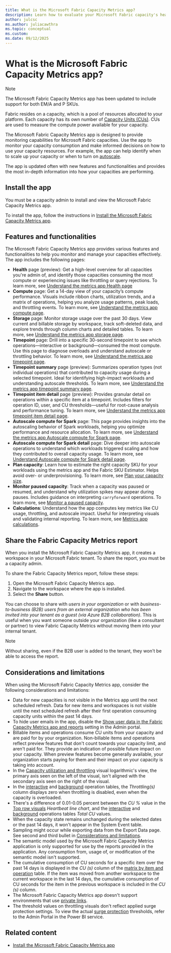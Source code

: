 ```yaml
---
title: What is the Microsoft Fabric Capacity Metrics app?
description: Learn how to evaluate your Microsoft Fabric capacity's health, by reading the metrics app.
author: julcsc
ms.author: juliacawthra
ms.topic: conceptual
ms.custom:
ms.date: 09/12/2025
---
```


# What is the Microsoft Fabric Capacity Metrics app?

> [!NOTE]
> The Microsoft Fabric Capacity Metrics app has been updated to include support for both EM/A and P SKUs.

Fabric resides on a capacity, which is a pool of resources allocated to your platform. Each capacity has its own number of [Capacity Units (CUs)](licenses.md). CUs are used to measure the compute power available for your capacity.

The Microsoft Fabric Capacity Metrics app is designed to provide monitoring capabilities for Microsoft Fabric capacities. Use the app to monitor your capacity consumption and make informed decisions on how to use your capacity resources. For example, the app can help identify when to scale up your capacity or when to turn on [autoscale](/power-bi/enterprise/service-premium-auto-scale).

The app is updated often with new features and functionalities and provides the most in-depth information into how your capacities are performing.

## Install the app

You must be a capacity admin to install and view the Microsoft Fabric Capacity Metrics app.

To install the app, follow the instructions in [Install the Microsoft Fabric Capacity Metrics app](metrics-app-install.md).

## Features and functionalities

The Microsoft Fabric Capacity Metrics app provides various features and functionalities to help you monitor and manage your capacities effectively. The app includes the following pages:

- **Health** page (preview): Get a high-level overview for all capacities you're admin of, and identify those capacities consuming the most compute or experiencing issues like throttling or query rejections. To learn more, see [Understand the metrics app Health page](metrics-app-health-page.md)
- **Compute** page: Get a 14-day view of your capacity’s compute performance. Visuals include ribbon charts, utilization trends, and a matrix of operations, helping you analyze usage patterns, peak loads, and throttling events. To learn more, see [Understand the metrics app compute page](metrics-app-compute-page.md).
- **Storage** page: Monitor storage usage over the past 30 days. View current and billable storage by workspace, track soft-deleted data, and explore trends through column charts and detailed tables. To learn more, see [Understand the metrics app storage page](metrics-app-storage-page.md).
- **Timepoint** page: Drill into a specific 30-second timepoint to see which operations—interactive or background—consumed the most compute. Use this page to diagnose overloads and understand autoscale or throttling behavior. To learn more, see [Understand the metrics app timepoint page](metrics-app-timepoint-page.md).
- **Timepoint summary** page (preview): Summarizes operation types (not individual operations) that contributed to capacity usage during a selected timepoint. Ideal for identifying high-impact workloads and understanding autoscale thresholds. To learn more, see [Understand the metrics app timepoint summary page](metrics-app-timepoint-summary-page.md).
- **Timepoint item detail** page (preview): Provides granular detail on operations within a specific item at a timepoint. Includes filters for operation ID, user, and CU thresholds—useful for root-cause analysis and performance tuning. To learn more, see [Understand the metrics app timepoint item detail page](metrics-app-timepoint-item-detail-page.md).
- **Autoscale compute for Spark** page: This page provides insights into the autoscaling behavior of Spark workloads, helping you optimize performance and resource allocation. To learn more, see [Understand the metrics app Autoscale compute for Spark page](metrics-app-feature-autoscale-page.md).
- **Autoscale compute for Spark detail** page: Dive deeper into autoscale operations to understand which workloads triggered scaling and how they contributed to overall capacity usage. To learn more, see [Understand Autoscale compute for Spark detail page](metrics-app-feature-autoscale-detail-page.md).
- **Plan capacity**: Learn how to estimate the right capacity SKU for your workloads using the metrics app and the Fabric SKU Estimator. Helps avoid over- or underprovisioning. To learn more, see [Plan your capacity size](plan-capacity.md).
- **Monitor paused capacity**: Track when a capacity was paused or resumed, and understand why utilization spikes may appear during pauses. Includes guidance on interpreting `carryforward` operations. To learn more, see [Monitor a paused capacity](monitor-paused-capacity.md).
- **Calculations**: Understand how the app computes key metrics like CU usage, throttling, and autoscale impact. Useful for interpreting visuals and validating internal reporting. To learn more, see [Metrics app calculations](metrics-app-calculations.md).

## Share the Fabric Capacity Metrics report

When you install the Microsoft Fabric Capacity Metrics app, it creates a workspace in your Microsoft Fabric tenant. To share the report, you must be a capacity admin.

To share the Fabric Capacity Metrics report, follow these steps:

1. Open the Microsoft Fabric Capacity Metrics app.
2. Navigate to the workspace where the app is installed.
3. Select the **Share** button.

You can choose to share with *users in your organization* or with *business-to-business (B2B) users from an external organization who has been invited into your tenant as a guest (via Azure B2B collaboration)*. This is useful when you want someone outside your organization (like a consultant or partner) to view Fabric Capacity Metrics without moving them into your internal tenant.

> [!NOTE]
>  Without sharing, even if the B2B user is added to the tenant, they won't be able to access the report.

## Considerations and limitations

When using the Microsoft Fabric Capacity Metrics app, consider the following considerations and limitations:

- Data for new capacities is not visible in the Metrics app until the next scheduled refresh. Data for new items and workspaces is not visible until the next scheduled refresh after their first operation consuming capacity units within the past 14 days.
- To hide user emails in the app, disable the [Show user data in the Fabric Capacity Metrics app and reports](../admin/service-admin-portal-audit-usage.md#show-user-data-in-the-fabric-capacity-metrics-app-and-reports) setting in the Admin portal.
- Billable items and operations consume CU units from your capacity and are paid for by your organization. Non-billable items and operations reflect preview features that don't count towards your capacity limit, and aren't paid for. They provide an indication of possible future impact on your capacity. When preview features become generally available, your organization starts paying for them and their impact on your capacity is taking into account.
- In the [Capacity utilization and throttling](metrics-app-compute-page.md#capacity-utilization-and-throttling) visual logarithmic's view, the primary axis seen on the left of the visual, isn't aligned with the secondary axis seen on the right of the visual.
- In the [interactive](metrics-app-timepoint-page.md#interactive-operations-for-timerange) and [background](metrics-app-timepoint-page.md#background-operations-for-timerange) operation tables, the *Throttling(s)* column displays zero when throttling is disabled, even when the capacity is overloaded.
- There's a difference of 0.01-0.05 percent between the *CU %* value in the [Top row visuals](metrics-app-timepoint-page.md#top-row-visuals) *Heartbeat line chart*, and the [interactive](metrics-app-timepoint-page.md#interactive-operations-for-timerange) and [background](metrics-app-timepoint-page.md#background-operations-for-timerange) operations tables *Total CU* values.
- When the capacity state remains unchanged during the selected dates or the past 14 days, it won't appear in the System Event table.
- Sampling might occur while exporting data from the Export Data page. See second and third bullet in [Considerations and limitations](/power-bi/visuals/power-bi-visualization-export-data?tabs=powerbi-desktop#considerations-and-limitations).
- The semantic model used by the Microsoft Fabric Capacity Metrics application is only supported for use by the reports provided in the application. Any consumption from, usage of, or modification of the semantic model isn't supported.
- The cumulative consumption of CU seconds for a specific item over the past 14 days is displayed in the *CU (s)* column of the [matrix by item and operation](metrics-app-compute-page.md#matrix-by-item-and-operation) table. If the item was moved from another workspace to the current workspace in the last 14 days, the cumulative consumption of CU seconds for the item in the previous workspace is included in the *CU (s)* column.
- The Microsoft Fabric Capacity Metrics app doesn't support environments that use [private links](../security/security-private-links-overview.md).
- The threshold values on throttling visuals don't reflect applied surge protection settings. To view the actual [surge protection](surge-protection.md) thresholds, refer to the Admin Portal in the Power BI service.

## Related content

- [Install the Microsoft Fabric Capacity Metrics app](metrics-app-install.md)
